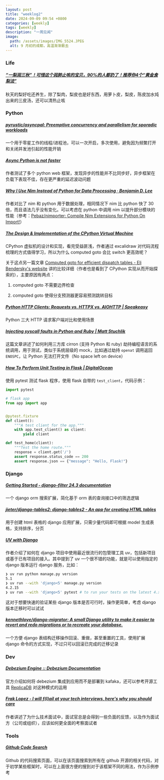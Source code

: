 ```yaml
---
layout: post
title: "weeklog2"
date: 2024-09-09 09:54 +0800
categories: [weekly]
tags: [weekly]
description: "一周见闻"
image:
  path: /assets/images/IMG_5524.JPEG
  alt: 9 月初的成都，高温渐渐散去
---
```




### Life

##### [“一梨润三秋”！可惜这个润肺止咳的宝贝，90%的人都扔了！推荐你4个“黄金食梨法”](https://mp.weixin.qq.com/s/mleuZOi1SMCdLxE9VgXqKQ) 

秋天的梨好吃还养生，除了梨肉，梨皮也是好东西，用萝卜皮，梨皮，陈皮加水炖出来的三皮汤，还可以清热止咳



### Python

##### [pyrustic/asyncpal: Preemptive concurrency and parallelism for sporadic workloads](https://github.com/pyrustic/asyncpal) 

一个用于零星工作的线程/进程池，可以一次开启，多次使用，避免因为频繁打开和关闭并发池引起的性能开销



##### [Async Python is not faster](https://calpaterson.com/async-python-is-not-faster.html) 

作者测试了多个 python web 框架，发现异步的性能并不比同步好，异步框架在负载下表现不佳，存在更严重的延迟波动问题



##### [Why I Use Nim Instead of Python for Data Processing · Benjamin D. Lee](https://benjamindlee.com/posts/2021/why-i-use-nim-instead-of-python-for-data-processing/) 

作者对比了 nim 和 python 用于数据处理，相同情况下 nim 比 python 快了 30 倍，而且语法几乎没有变化。可以考虑在 python 中调用 nim 以提升部分模块的性能（参考：[Pebaz/nimporter: Compile Nim Extensions for Python On Import!](https://github.com/Pebaz/nimporter)）



##### [The Design &amp; Implementation of the CPython Virtual Machine](https://blog.codingconfessions.com/p/cpython-vm-internals) 

CPython 虚拟机的设计和实现，看完受益匪浅，作者通过 excalidraw 对代码流程梳理的方式值得学习，所以为什么 computed goto 会比 switch 更高效呢？

关于这点另一篇文章 [Computed goto for efficient dispatch tables - Eli Bendersky's website](https://eli.thegreenplace.net/2012/07/12/computed-goto-for-efficient-dispatch-tables) 讲的比较详细（作者也是看到了 CPython 实现从而开始探索的），主要原因有两点：

1. computed goto 不需要边界检查

2. computed goto 使得分支预测器更容易预测跳转目标



##### [Python HTTP Clients: Requests vs. HTTPX vs. AIOHTTP \| Speakeasy](https://www.speakeasy.com/post/python-http-clients-requests-vs-httpx-vs-aiohttp) 

Python 三大 HTTP 请求客户端对比和使用场景



##### [Injecting syscall faults in Python and Ruby \| Matt Stuchlik](https://blog.mattstuchlik.com/2024/09/08/injecting-syscall-faults.html) 

这篇文章讲述了如何利用三方库 cirron (支持 Python 和 ruby) 劫持编程语言的系统调用，用于测试，类似于系统层级的 mock，比如通过劫持 `openat` 调用返回 `ENOSPC`，让 Python 无法打开文件（No space left on device）



##### [How To Perform Unit Testing in Flask \| DigitalOcean](https://www.digitalocean.com/community/tutorials/unit-test-in-flask)

使用 pytest 测试 flask 程序，使用 flask 自带的 `test_client`，代码示例：

```python
import pytest

# flask app
from app import app 


@pytest.fixture
def client():
    """A test client for the app."""
    with app.test_client() as client:
        yield client

def test_home(client):
    """Test the home route."""
    response = client.get('/')
    assert response.status_code == 200
    assert response.json == {"message": "Hello, Flask!"}
```



### Django

##### [Getting Started - django-filter 24.3 documentation](https://django-filter.readthedocs.io/en/stable/guide/usage.html)

一个 django orm 搜索扩展，简化基于 orm 表的查询接口中的筛选逻辑



##### [jieter/django-tables2: django-tables2 - An app for creating HTML tables](https://github.com/jieter/django-tables2) 

用于创建 html 表格的 django 应用扩展，只需少量代码即可根据 model 生成表格，支持排序，分页



##### [UV with Django](https://blog.pecar.me/uv-with-django?utm_campaign=Django%2BNewsletter&utm_medium=email&utm_source=Django_Newsletter_250)

作者介绍了如何在 django 项目中使用最近很流行的包管理工具 uv，包括新项目或基于已有项目的接入。其中提到了 uv 一个很不错的功能，就是可以使用指定的 django 版本运行 django 服务，比如：

```bash
❯ uv run python manage.py version
5.1
❯ uv run --with 'django<5' manage.py version
4.2.15
❯ uv run --with 'django<5' pytest # to run your tests on the latest 4.x version
```

这对于想要快速的验证某些 django 版本是否可行时，操作更简单，考虑 django 版本迁移时可以试试



##### [kennethlove/django-migrator: A small Django utility to make it easier to revert and redo migrations or to recreate your database.](https://github.com/kennethlove/django-migrator?utm_campaign=Django%2BNewsletter&utm_medium=email&utm_source=Django_Newsletter_250)

一个方便 django 表结构迁移操作回滚、重做，甚至重置的工具，使用扩展 django 命令的方式实现，不过只可以回滚已完成的迁移记录



### Dev

##### [Debezium Engine :: Debezium Documentation](https://debezium.io/documentation/reference/stable/development/engine.html) 

官方介绍如何将 debezium 集成到应用而不是部署到 kafaka，还可以参考开源工具  [ReplicaDB](https://github.com/osalvador/ReplicaDB/blob/a403483372dc0f8e9d53dd383c6ee0791c7887f8/src/main/java/org/replicadb/ReplicaDBCDC.java) 对这种模式的运用



##### [Frak Lopez - I will f(l)ail at your tech interviews, here's why you should care](https://fraklopez.com/noodlings/2024-08-25-i-will-fail-your-technicals/) 

作者讲述了为什么技术面试中，面试官总是会得到一些负面的反馈，以及作为面试方（公司或组织），应该如何更全面的考察面试者



### Tools

##### [Github Code Search](https://github.com/search?type=code&auto_enroll=true) 

Github 的代码搜索页面，可以在该页面搜索到所有在 github 开源的相关代码，对于初学某些框架时，可以在上面很方便的搜到对于该框架不同的用法，作为示例参考



